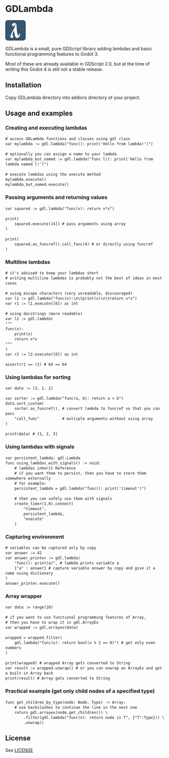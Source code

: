 # GDLambda

![icon](icon.png)

GDLambda is a small, pure GDScript library adding lambdas
and basic functional programming features to Godot 3.

Most of these are already available in GDScript 2.0, but at the time of writing this Godot 4 is still not a stable release.

## Installation

Copy GDLambda directory into addons directory of your project.

## Usage and examples

### Creating and executing lambdas

```gdscript
# access GDLambda functions and classes using gdl class
var mylambda := gdl.lambda("func(): print('Hello from lambda!')")

# optionally you can assign a name to your lambda
var mylambda_but_named := gdl.lambda("func l(): print('Hello from lambda named l!')")

# execute lambdas using the execute method
mylambda.execute()
mylambda_but_named.execute()
```

### Passing arguments and returning values

```gdscript
var squared := gdl.lambda("func(x): return x*x")

print(
    squared.execute([4]) # pass arguments using array
)

print(
    squared.as_funcref().call_func(4) # or directly using funcref
)
```

### Multiline lambdas

```gdscript
# it's advised to keep your lambdas short
# writing multiline lambdas is probably not the best of ideas in most cases

# using escape characters (very unreadable, discouraged)
var l1 := gdl.lambda("func(x):\n\tprint(x)\n\treturn x*x")
var r1 := l1.execute([8]) as int

# using docstrings (more readable)
var l2 := gdl.lambda(
"""
func(x):
	print(x)
	return x*x
"""
)
var r2 := l2.execute([8]) as int

assert(r1 == r2) # 64 == 64
```

### Using lambdas for sorting

```gdscript
var data := [3, 1, 2]

var sorter := gdl.lambda("func(a, b): return a < b")
data.sort_custom(
    sorter.as_funcref(), # convert lambda to funcref so that you can pass
    "call_func"          # multiple arguments without using array
)

print(data) # [1, 2, 3]
```

### Using lambdas with signals

```gdscript
var persistent_lambda: gdl.Lambda
func using_lambdas_with_signals() -> void:
	# lambdas inherit Reference
	# if you want them to persist, then you have to store them somewhere externally
	# for example:
	persistent_lambda = gdl.lambda("func(): print('timeout')")
	
	# then you can safely use them with signals
	create_timer(1.0).connect(
		"timeout",
		persistent_lambda,
		"execute"
	)
```

### Capturing environment

```gdscript
# variables can be captured only by copy
var answer := 42
var answer_printer := gdl.lambda(
    "func(): print(a)", # lambda prints variable a
    {"a" : answer} # capture variable answer by copy and give it a name using dictionary
)
answer_printer.execute()
```

### Array wrapper

```gdscript
var data := range(10)

# if you want to use functional programming features of Array,
# then you have to wrap it in gdl.ArrayEx
var wrapped := gdl.arrayex(data)

wrapped = wrapped.filter(
    gdl.lambda("func(x): return bool(x % 2 == 0)") # get only even numbers
)

print(wrapped) # wrapped Array gets converted to String
var result := wrapped.unwrap() # or you can unwrap an ArrayEx and get a built-in Array back
print(result) # Array gets converted to String
```

### Practical example (get only child nodes of a specified type)

```gdscript
func get_children_by_type(node: Node, Type) -> Array:
	# use backslashes to continue the line in the next one
	return gdl.arrayex(node.get_children()) \
		.filter(gdl.lambda("func(n): return node is T", {"T":Type})) \
		.unwrap()
```

## License

See [LICENSE](LICENSE)